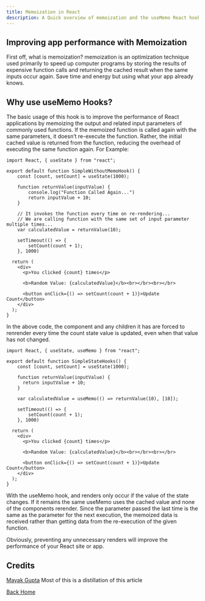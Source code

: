```yaml
---
title: Memoization in React
description: A Quick overview of memoization and the useMemo React hook
---
```

## Improving app performance with Memoization

First off, what is memoization? memoization is an optimization technique used primarily to speed up computer programs by storing the results of expensive function calls and returning the cached result when the same inputs occur again. Save time and energy but using what your app already knows. 

## Why use useMemo Hooks?
The basic usage of this hook is to improve the performance of React applications by memoizing the output and related input parameters of commonly used functions.
If the memoized function is called again with the same parameters, it doesn’t re-execute the function. Rather, the initial cached value is returned from the function, reducing the overhead of executing the same function again.
For Example:
```
import React, { useState } from "react";

export default function SimpleWithoutMemoHook() { 
    const [count, setCount] = useState(1000);

    function returnValue(inputValue) {
        console.log("Function Called Again...")
        return inputValue + 10;
    }

    // It invokes the function every time on re-rendering...
    // We are calling function with the same set of input parameter multiple times...
    var calculatedValue = returnValue(10);

    setTimeout(() => {
        setCount(count + 1);
    }, 1000)

  return (
    <div>
      <p>You clicked {count} times</p>

      <b>Random Value: {calculatedValue}</b><br></br><br></br>

      <button onClick={() => setCount(count + 1)}>Update Count</button>
    </div>
  );
}
```

In the above code, the component and any children it has are forced to renrender every time the count state value is updated, even when that value has not changed. 


```
import React, { useState, useMemo } from "react";

export default function SimpleStateHooks() { 
    const [count, setCount] = useState(1000);

    function returnValue(inputValue) {
      return inputValue + 10;
    }

    var calculatedValue = useMemo(() => returnValue(10), [10]);

    setTimeout(() => {
        setCount(count + 1);
    }, 1000)

  return (
    <div>
      <p>You clicked {count} times</p>

      <b>Random Value: {calculatedValue}</b><br></br><br></br>

      <button onClick={() => setCount(count + 1)}>Update Count</button>
    </div>
  );
}
```
With the useMemo hook, and renders only occur if the value of the state changes. If it remains the same useMemo uses the cached value and none of the components rerender. Since the parameter passed the last time is the same as the parameter for the next execution, the memoized data is received rather than getting data from the re-execution of the given function.

Obviously, preventing any unnecessary renders will improve the performance of your React site or app.

## Credits

[Mayak Gupta](https://medium.com/better-programming/usememo-hook-in-react-d8d0eda6598a) Most of this is a distillation of this article


[Back Home](/)
